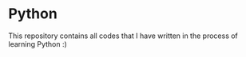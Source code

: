 # Python
This repository contains all codes that I have written in the process of learning Python :)
